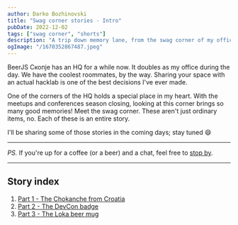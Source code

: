 ```yaml
---
author: Darko Bozhinovski
title: "Swag corner stories - Intro"
pubDate: 2022-12-02
tags: ["swag corner", "shorts"]
description: "A trip down memory lane, from the swag corner of my office."
ogImage: "/1670352867487.jpeg"
---
```


BeerJS Скопје has an HQ for a while now. It doubles as my office during the day. We have the coolest roommates, by the way. Sharing your space with an actual hacklab is one of the best decisions I've ever made.

One of the corners of the HQ holds a special place in my heart. With the meetups and conferences season closing, looking at this corner brings so many good memories! Meet the swag corner. These aren't just ordinary items, no. Each of these is an entire story.

I'll be sharing some of those stories in the coming days; stay tuned 😄

---

_PS._ If you're up for a coffee (or a beer) and a chat, feel free to [stop by](https://goo.gl/maps/e27P6Qiqos5GorpMA).

---

## Story index

1. [Part 1 - The Chokanche from Croatia](/posts/swag-corner-stories---1-chokanche)
2. [Part 2 - The DevCon badge](/posts/swag-corner-2)
3. [Part 3 - The Loka beer mug](/posts/swag-corner-3)
